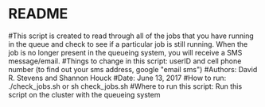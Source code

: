 # README
#This script is created to read through all of the jobs that you have running in the queue and check to see if a particular job is still running. When the job is no longer present in the queueing system, you will receive a SMS message/email.
#Things to change in this script:  userID and cell phone number (to find out your sms address, google "email sms")
#Authors: David R. Stevens and Shannon Houck
#Date:  June 13, 2017
#How to run:  ./check_jobs.sh or sh check_jobs.sh
#Where to run this script:  Run this script on the cluster with the queueing system
